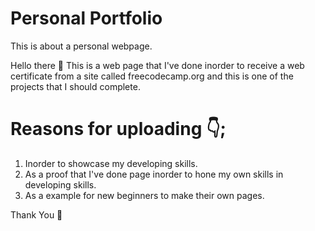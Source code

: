 # Personal Portfolio 
This is about a personal webpage.

Hello there 👋
This is a web page that I've done inorder to receive a web certificate from a site called freecodecamp.org and this is one of the projects that I should complete.

# Reasons for uploading 👇;
1. Inorder to showcase my developing skills.
2. As a proof that I've done page inorder to hone my own skills in developing skills.
3. As a example for new beginners to make their own pages.

Thank You 🙏 
